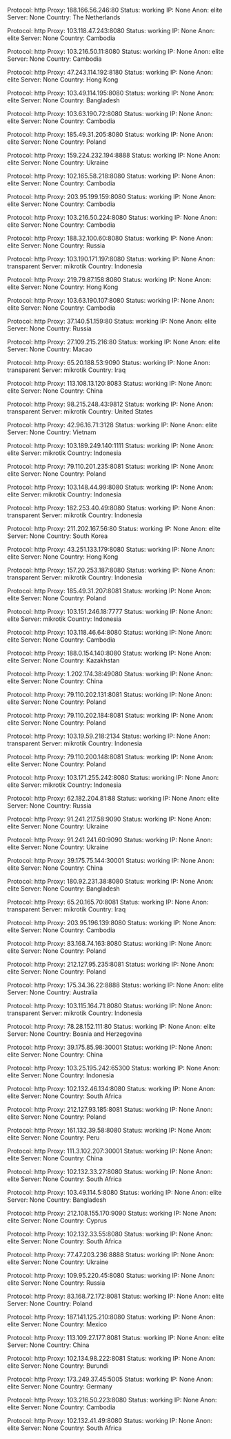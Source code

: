 Protocol: http
Proxy: 188.166.56.246:80
Status: working
IP: None
Anon: elite
Server: None
Country: The Netherlands

Protocol: http
Proxy: 103.118.47.243:8080
Status: working
IP: None
Anon: elite
Server: None
Country: Cambodia

Protocol: http
Proxy: 103.216.50.11:8080
Status: working
IP: None
Anon: elite
Server: None
Country: Cambodia

Protocol: http
Proxy: 47.243.114.192:8180
Status: working
IP: None
Anon: elite
Server: None
Country: Hong Kong

Protocol: http
Proxy: 103.49.114.195:8080
Status: working
IP: None
Anon: elite
Server: None
Country: Bangladesh

Protocol: http
Proxy: 103.63.190.72:8080
Status: working
IP: None
Anon: elite
Server: None
Country: Cambodia

Protocol: http
Proxy: 185.49.31.205:8080
Status: working
IP: None
Anon: elite
Server: None
Country: Poland

Protocol: http
Proxy: 159.224.232.194:8888
Status: working
IP: None
Anon: elite
Server: None
Country: Ukraine

Protocol: http
Proxy: 102.165.58.218:8080
Status: working
IP: None
Anon: elite
Server: None
Country: Cambodia

Protocol: http
Proxy: 203.95.199.159:8080
Status: working
IP: None
Anon: elite
Server: None
Country: Cambodia

Protocol: http
Proxy: 103.216.50.224:8080
Status: working
IP: None
Anon: elite
Server: None
Country: Cambodia

Protocol: http
Proxy: 188.32.100.60:8080
Status: working
IP: None
Anon: elite
Server: None
Country: Russia

Protocol: http
Proxy: 103.190.171.197:8080
Status: working
IP: None
Anon: transparent
Server: mikrotik
Country: Indonesia

Protocol: http
Proxy: 219.79.87.158:8080
Status: working
IP: None
Anon: elite
Server: None
Country: Hong Kong

Protocol: http
Proxy: 103.63.190.107:8080
Status: working
IP: None
Anon: elite
Server: None
Country: Cambodia

Protocol: http
Proxy: 37.140.51.159:80
Status: working
IP: None
Anon: elite
Server: None
Country: Russia

Protocol: http
Proxy: 27.109.215.216:80
Status: working
IP: None
Anon: elite
Server: None
Country: Macao

Protocol: http
Proxy: 65.20.188.53:9090
Status: working
IP: None
Anon: transparent
Server: mikrotik
Country: Iraq

Protocol: http
Proxy: 113.108.13.120:8083
Status: working
IP: None
Anon: elite
Server: None
Country: China

Protocol: http
Proxy: 98.215.248.43:9812
Status: working
IP: None
Anon: transparent
Server: mikrotik
Country: United States

Protocol: http
Proxy: 42.96.16.71:3128
Status: working
IP: None
Anon: elite
Server: None
Country: Vietnam

Protocol: http
Proxy: 103.189.249.140:1111
Status: working
IP: None
Anon: elite
Server: mikrotik
Country: Indonesia

Protocol: http
Proxy: 79.110.201.235:8081
Status: working
IP: None
Anon: elite
Server: None
Country: Poland

Protocol: http
Proxy: 103.148.44.99:8080
Status: working
IP: None
Anon: elite
Server: mikrotik
Country: Indonesia

Protocol: http
Proxy: 182.253.40.49:8080
Status: working
IP: None
Anon: transparent
Server: mikrotik
Country: Indonesia

Protocol: http
Proxy: 211.202.167.56:80
Status: working
IP: None
Anon: elite
Server: None
Country: South Korea

Protocol: http
Proxy: 43.251.133.179:8080
Status: working
IP: None
Anon: elite
Server: None
Country: Hong Kong

Protocol: http
Proxy: 157.20.253.187:8080
Status: working
IP: None
Anon: transparent
Server: mikrotik
Country: Indonesia

Protocol: http
Proxy: 185.49.31.207:8081
Status: working
IP: None
Anon: elite
Server: None
Country: Poland

Protocol: http
Proxy: 103.151.246.18:7777
Status: working
IP: None
Anon: elite
Server: mikrotik
Country: Indonesia

Protocol: http
Proxy: 103.118.46.64:8080
Status: working
IP: None
Anon: elite
Server: None
Country: Cambodia

Protocol: http
Proxy: 188.0.154.140:8080
Status: working
IP: None
Anon: elite
Server: None
Country: Kazakhstan

Protocol: http
Proxy: 1.202.174.38:49080
Status: working
IP: None
Anon: elite
Server: None
Country: China

Protocol: http
Proxy: 79.110.202.131:8081
Status: working
IP: None
Anon: elite
Server: None
Country: Poland

Protocol: http
Proxy: 79.110.202.184:8081
Status: working
IP: None
Anon: elite
Server: None
Country: Poland

Protocol: http
Proxy: 103.19.59.218:2134
Status: working
IP: None
Anon: transparent
Server: mikrotik
Country: Indonesia

Protocol: http
Proxy: 79.110.200.148:8081
Status: working
IP: None
Anon: elite
Server: None
Country: Poland

Protocol: http
Proxy: 103.171.255.242:8080
Status: working
IP: None
Anon: elite
Server: mikrotik
Country: Indonesia

Protocol: http
Proxy: 62.182.204.81:88
Status: working
IP: None
Anon: elite
Server: None
Country: Russia

Protocol: http
Proxy: 91.241.217.58:9090
Status: working
IP: None
Anon: elite
Server: None
Country: Ukraine

Protocol: http
Proxy: 91.241.241.60:9090
Status: working
IP: None
Anon: elite
Server: None
Country: Ukraine

Protocol: http
Proxy: 39.175.75.144:30001
Status: working
IP: None
Anon: elite
Server: None
Country: China

Protocol: http
Proxy: 180.92.231.38:8080
Status: working
IP: None
Anon: elite
Server: None
Country: Bangladesh

Protocol: http
Proxy: 65.20.165.70:8081
Status: working
IP: None
Anon: transparent
Server: mikrotik
Country: Iraq

Protocol: http
Proxy: 203.95.196.139:8080
Status: working
IP: None
Anon: elite
Server: None
Country: Cambodia

Protocol: http
Proxy: 83.168.74.163:8080
Status: working
IP: None
Anon: elite
Server: None
Country: Poland

Protocol: http
Proxy: 212.127.95.235:8081
Status: working
IP: None
Anon: elite
Server: None
Country: Poland

Protocol: http
Proxy: 175.34.36.22:8888
Status: working
IP: None
Anon: elite
Server: None
Country: Australia

Protocol: http
Proxy: 103.115.164.71:8080
Status: working
IP: None
Anon: transparent
Server: mikrotik
Country: Indonesia

Protocol: http
Proxy: 78.28.152.111:80
Status: working
IP: None
Anon: elite
Server: None
Country: Bosnia and Herzegovina

Protocol: http
Proxy: 39.175.85.98:30001
Status: working
IP: None
Anon: elite
Server: None
Country: China

Protocol: http
Proxy: 103.25.195.242:65300
Status: working
IP: None
Anon: elite
Server: None
Country: Indonesia

Protocol: http
Proxy: 102.132.46.134:8080
Status: working
IP: None
Anon: elite
Server: None
Country: South Africa

Protocol: http
Proxy: 212.127.93.185:8081
Status: working
IP: None
Anon: elite
Server: None
Country: Poland

Protocol: http
Proxy: 161.132.39.58:8080
Status: working
IP: None
Anon: elite
Server: None
Country: Peru

Protocol: http
Proxy: 111.3.102.207:30001
Status: working
IP: None
Anon: elite
Server: None
Country: China

Protocol: http
Proxy: 102.132.33.27:8080
Status: working
IP: None
Anon: elite
Server: None
Country: South Africa

Protocol: http
Proxy: 103.49.114.5:8080
Status: working
IP: None
Anon: elite
Server: None
Country: Bangladesh

Protocol: http
Proxy: 212.108.155.170:9090
Status: working
IP: None
Anon: elite
Server: None
Country: Cyprus

Protocol: http
Proxy: 102.132.33.55:8080
Status: working
IP: None
Anon: elite
Server: None
Country: South Africa

Protocol: http
Proxy: 77.47.203.236:8888
Status: working
IP: None
Anon: elite
Server: None
Country: Ukraine

Protocol: http
Proxy: 109.95.220.45:8080
Status: working
IP: None
Anon: elite
Server: None
Country: Russia

Protocol: http
Proxy: 83.168.72.172:8081
Status: working
IP: None
Anon: elite
Server: None
Country: Poland

Protocol: http
Proxy: 187.141.125.210:8080
Status: working
IP: None
Anon: elite
Server: None
Country: Mexico

Protocol: http
Proxy: 113.109.27.177:8081
Status: working
IP: None
Anon: elite
Server: None
Country: China

Protocol: http
Proxy: 102.134.98.222:8081
Status: working
IP: None
Anon: elite
Server: None
Country: Burundi

Protocol: http
Proxy: 173.249.37.45:5005
Status: working
IP: None
Anon: elite
Server: None
Country: Germany

Protocol: http
Proxy: 103.216.50.223:8080
Status: working
IP: None
Anon: elite
Server: None
Country: Cambodia

Protocol: http
Proxy: 102.132.41.49:8080
Status: working
IP: None
Anon: elite
Server: None
Country: South Africa

